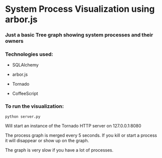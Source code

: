 # System Process Visualization using arbor.js

### Just a basic Tree graph showing system processes and their owners

### Technologies used:

* SQLAlchemy

* arbor.js

* Tornado

* CoffeeScript

### To run the visualization:

`python server.py`

Will start an instance of the Tornado HTTP server on 127.0.0.1:8080

The process graph is merged every 5 seconds. If you kill or start a process it will disappear or show up on the graph.

The graph is very slow if you have a lot of processes.
